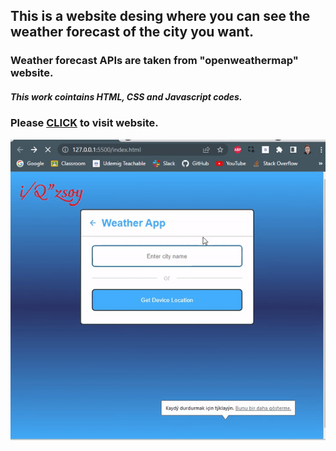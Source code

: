 <h2>This is a website desing where you can see the weather forecast of the city you want.</h2>

<h3>Weather forecast APIs are taken from "openweathermap" website.</h3>

<h5>This work cointains HTML, CSS and Javascript codes.</h5>

<h3>Please <a href="#"> <b>CLICK</b></a> to visit website.</h3>

<img src="icons/screen.gif" alt="">